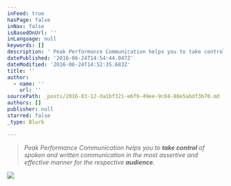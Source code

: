 ```yaml
---
inFeed: true
hasPage: false
inNav: false
isBasedOnUrl: ''
inLanguage: null
keywords: []
description: ' Peak Performance Communication helps you to take control of spoken and written communication in the most assertive and effective manner for the respective audience.'
datePublished: '2016-06-24T14:54:44.047Z'
dateModified: '2016-06-24T14:52:35.683Z'
title: ''
author:
  - name: ''
    url: ''
sourcePath: _posts/2016-03-12-da1bf321-e6fb-49ee-9c84-88e5abdf3b70.md
authors: []
publisher: null
starred: false
_type: Blurb

---
```

> _Peak Performance Communication helps you to **take control** of spoken and written communication in the most assertive and effective manner for the respective **audience**._

![](https://s3-us-west-2.amazonaws.com/the-grid-img/p/e100ba9dd0c03e9de1a2ac0ef8aefb1e22f601f4.jpg)